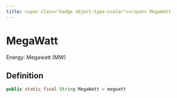 ```yaml
---
title: <span class="badge object-type-scalar"></span> MegaWatt
---
```

# <span class="badge object-type-scalar"></span> MegaWatt

Energy: Megawatt (MW)

## Definition

```java
public static final String MegaWatt = megwatt
```
